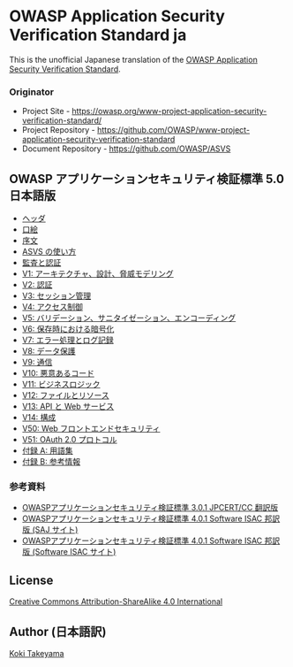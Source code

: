 # OWASP Application Security Verification Standard ja

This is the unofficial Japanese translation of the [OWASP Application Security Verification Standard](https://github.com/OWASP/ASVS).

### Originator

- Project Site - <https://owasp.org/www-project-application-security-verification-standard/>
- Project Repository - <https://github.com/OWASP/www-project-application-security-verification-standard>
- Document Repository - <https://github.com/OWASP/ASVS>

## OWASP アプリケーションセキュリティ検証標準 5.0 日本語版

* [ヘッダ](5.0/ja/0x00-Header.md)
* [口絵](5.0/ja/0x01-Frontispiece.md)
* [序文](5.0/ja/0x02-Preface.md)
* [ASVS の使い方](5.0/ja/0x03-Using-ASVS.md)
* [監査と認証](5.0/ja/0x04-Assessment_and_Certification.md)
* [V1: アーキテクチャ、設計、脅威モデリング](5.0/ja/0x10-V1-Architecture.md)
* [V2: 認証](5.0/ja/0x11-V2-Authentication.md)
* [V3: セッション管理](5.0/ja/0x12-V3-Session-management.md)
* [V4: アクセス制御](5.0/ja/0x12-V4-Access-Control.md)
* [V5: バリデーション、サニタイゼーション、エンコーディング](5.0/ja/0x13-V5-Validation-Sanitization-Encoding.md)
* [V6: 保存時における暗号化](5.0/ja/0x14-V6-Cryptography.md)
* [V7: エラー処理とログ記録](5.0/ja/0x15-V7-Error-Logging.md)
* [V8: データ保護](5.0/ja/0x16-V8-Data-Protection.md)
* [V9: 通信](5.0/ja/0x17-V9-Communications.md)
* [V10: 悪意あるコード](5.0/ja/0x18-V10-Malicious.md)
* [V11: ビジネスロジック](5.0/ja/0x19-V11-BusLogic.md)
* [V12: ファイルとリソース](5.0/ja/0x20-V12-Files-Resources.md)
* [V13: API と Web サービス](5.0/ja/0x21-V13-API.md)
* [V14: 構成](5.0/ja/0x22-V14-Config.md)
* [V50: Web フロントエンドセキュリティ](5.0/ja/0x50-V50-Web-Frontend-Security.md)
* [V51: OAuth 2.0 プロトコル](5.0/ja/0x51-V51-OAuth2.md)
* [付録 A: 用語集](5.0/ja/0x90-Appendix-A_Glossary.md)
* [付録 B: 参考情報](5.0/ja/0x91-Appendix-B_References.md)

### 参考資料

* [OWASPアプリケーションセキュリティ検証標準 3.0.1 JPCERT/CC 翻訳版](https://www.jpcert.or.jp/securecoding/materials-owaspasvs.html)
* [OWASPアプリケーションセキュリティ検証標準 4.0.1 Software ISAC 邦訳版 (SAJ サイト)](https://www.saj.or.jp/NEWS/pr/200903_asvs.html)
* [OWASPアプリケーションセキュリティ検証標準 4.0.1 Software ISAC 邦訳版 (Software ISAC サイト)](https://www.softwareisac.jp/ipa/index.php?OWASP+ASVS+4.0)

## License

[Creative Commons Attribution-ShareAlike 4.0 International](https://creativecommons.org/licenses/by-sa/4.0/)

## Author (日本語訳)

[Koki Takeyama](https://github.com/coky-t)
